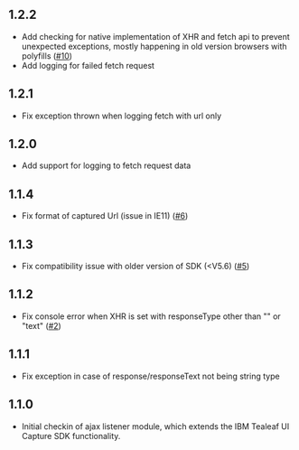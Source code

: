 ## 1.2.2
- Add checking for native implementation of XHR and fetch api to prevent unexpected exceptions, mostly happening in old version browsers with polyfills
  ([#10](https://github.com/ibm-watson-cxa/UICaptureSDK-Modules/issues/10))
- Add logging for failed fetch request


## 1.2.1
- Fix exception thrown when logging fetch with url only 


## 1.2.0
- Add support for logging to fetch request data


## 1.1.4
- Fix format of captured Url (issue in IE11) ([#6](https://github.com/ibm-watson-cxa/UICaptureSDK-Modules/issues/6))


## 1.1.3
- Fix compatibility issue with older version of SDK (<V5.6) ([#5](https://github.com/ibm-watson-cxa/UICaptureSDK-Modules/issues/5))


## 1.1.2
- Fix console error when XHR is set with responseType other than "" or "text" ([#2](https://github.com/ibm-watson-cxa/UICaptureSDK-Modules/issues/2))


## 1.1.1
- Fix exception in case of response/responseText not being string type


## 1.1.0
- Initial checkin of ajax listener module, which extends the IBM Tealeaf UI Capture SDK functionality.
